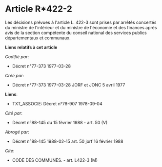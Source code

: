 # Article R*422-2

Les décisions prévues à l'article L. 422-3 sont prises par arrêtés concertés du ministre de l'intérieur et du ministre de
l'économie et des finances après avis de la section compétente du conseil national des services publics départementaux et
communaux.

**Liens relatifs à cet article**

_Codifié par_:

  - Décret n°77-373 1977-03-28

_Créé par_:

  - Décret n°77-373 1977-03-28 JORF et JONC 5 avril 1977

**Liens**:

  - TXT_ASSOCIE: Décret n°78-907 1978-09-04

_Cité par_:

  - Décret n°88-145 du 15 février 1988 - art. 50 (V)

_Abrogé par_:

  - Décret n°88-145 1988-02-15 art. 50 jorf 16 février 1988

_Cite_:

  - CODE DES COMMUNES. - art. L422-3 (M)
